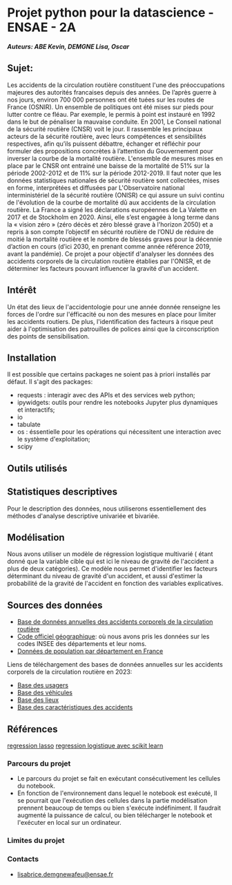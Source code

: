 # Projet python pour la datascience - ENSAE - 2A

**_Auteurs: ABE Kevin, DEMGNE Lisa, Oscar_**

## Sujet:
Les accidents de la circulation routière constituent l'une des préoccupations majeures des autorités francaises depuis des années. De l’après guerre à nos jours, environ 700 000 personnes ont été tuées sur les routes de France (OSNIR). Un ensemble de politiques ont été mises sur pieds pour lutter contre ce fléau. Par exemple, le permis à point est instauré en 1992 dans le but de pénaliser la mauvaise conduite. En 2001, Le Conseil national de la sécurité routière (CNSR) voit le jour. Il rassemble les principaux acteurs de la sécurité routière, avec leurs compétences et sensibilités respectives, afin qu’ils puissent débattre, échanger et réfléchir pour formuler des propositions concrètes à l’attention du Gouvernement pour inverser la courbe de la mortalité routière. L'ensemble de mesures mises en place par le CNSR ont entrainé une baisse de la mortalité de 51% sur la période 2002-2012 et de 11% sur la période 2012-2019. Il faut noter que les données statistiques nationales de sécurité routière sont collectées, mises en forme, interprétées et diffusées par L'Observatoire national interministériel de la sécurité routière (ONISR) ce qui assure un suivi continu de l'évolution de la courbe de mortalité dû aux accidents de la circulation routière.
La France a signé les déclarations européennes de La Valette en 2017 et de Stockholm en 2020. Ainsi, elle s’est engagée à long terme dans la « vision zéro » (zéro décès et zéro blessé grave à l'horizon 2050) et a repris à son compte l’objectif en sécurité routière de l’ONU de réduire de moitié la mortalité routière et le nombre de blessés graves pour la décennie d’action en cours (d’ici 2030, en prenant comme année référence 2019, avant la pandémie).
Ce projet a pour objectif d'analyser les données des accidents corporels de la circulation routière établies par l'ONISR, et de  déterminer les facteurs pouvant influencer la gravité d'un accident.

## Intérêt
Un état des lieux de l'accidentologie pour une année donnée renseigne les forces de l'ordre sur l'éfficacité ou non des mesures en place pour limiter les accidents routiers. De plus, l'identification des facteurs à risque peut aider à l'optimisation des patrouilles de polices ainsi que la circonscription des points de sensibilisation.

## Installation

Il est possible que certains packages ne soient pas à priori installés par défaut. Il s'agit des packages:
- requests : interagir avec des APIs et des services web python;
- ipywidgets: outils pour rendre les notebooks Jupyter plus dynamiques et interactifs;
- io
- tabulate
- os : éssentielle pour les opérations qui nécessitent une interaction avec le système d'exploitation;
- scipy

## Outils utilisés


## Statistiques descriptives
Pour le description des données, nous utiliserons essentiellement des méthodes d'analyse descriptive univariée et bivariée.

## Modélisation
Nous avons utiliser un modèle de régression logistique multivarié ( étant donné que la variable cible qui est ici le niveau de gravité de l'accident a plus de deux catégories). Ce modèle nous permet d'identifier les facteurs déterminant du niveau de gravité d'un accident, et aussi d'estimer la probabilité de la gravité de l'accident en fonction des variables explicatives.

## Sources des données

- [Base de données annuelles des accidents corporels de la circulation routière](https://www.data.gouv.fr/fr/datasets/bases-de-donnees-annuelles-des-accidents-corporels-de-la-circulation-routiere-annees-de-2005-a-2023/?reuses_page=1#/resources)
- [Code officiel géographique](https://www.insee.fr/fr/metadonnees/source/operation/s2085/bases-donnees-ligne): où nous avons pris les données sur les codes INSEE des départements et leur noms.
- [Données de population par département en France]("https://www.insee.fr/fr/statistiques/fichier/7752095/estim-pop-dep-sexe-gca-1975-2024.xls")


Liens de téléchargement des bases de données annuelles sur les accidents corporels de la circulation routière en 2023:
- [Base des usagers](https://www.data.gouv.fr/fr/datasets/r/68848e2a-28dd-4efc-9d5f-d512f7dbe66f)
- [Base des véhicules](https://www.data.gouv.fr/fr/datasets/r/146a42f5-19f0-4b3e-a887-5cd8fbef057b)
- [Base des lieux](https://www.data.gouv.fr/fr/datasets/r/8bef19bf-a5e4-46b3-b5f9-a145da4686bc)
- [Base des caractéristiques des accidents](https://www.data.gouv.fr/fr/datasets/r/104dbb32-704f-4e99-a71e-43563cb604f2)

## Références

[regression lasso](https://www.ibm.com/fr-fr/topics/lasso-regression)
[regression logistique avec scikit learn](https://scikit-learn.org/stable/modules/generated/sklearn.linear_model.LogisticRegression.html)

### Parcours du projet

- Le parcours du projet se fait en exécutant consécutivement les cellules du notebook.
- En fonction de l'environnement dans lequel le notebook est exécuté, ll se pourrait que l'exécution des cellules dans la partie modélisation prennent beaucoup de temps ou bien s'exécute indéfiniment. Il faudrait augmenté la puissance de calcul, ou bien télécharger le notebook et l'exécuter en local sur un ordinateur.

### Limites du projet


### Contacts

- lisabrice.demgnewafeu@ensae.fr